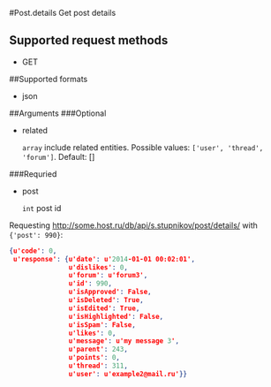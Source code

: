 #Post.details
Get post details

## Supported request methods 
* GET

##Supported formats
* json

##Arguments
###Optional
* related

   ```array``` include related entities. Possible values: ```['user', 'thread', 'forum']```. Default: []


###Requried
* post

   ```int``` post id


Requesting http://some.host.ru/db/api/s.stupnikov/post/details/ with ```{'post': 990}```:
```json
{u'code': 0,
 u'response': {u'date': u'2014-01-01 00:02:01',
               u'dislikes': 0,
               u'forum': u'forum3',
               u'id': 990,
               u'isApproved': False,
               u'isDeleted': True,
               u'isEdited': True,
               u'isHighlighted': False,
               u'isSpam': False,
               u'likes': 0,
               u'message': u'my message 3',
               u'parent': 243,
               u'points': 0,
               u'thread': 311,
               u'user': u'example2@mail.ru'}}
```

